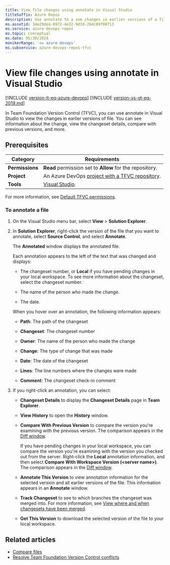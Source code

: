 ```yaml
---
title: View file changes using annotate in Visual Studio
titleSuffix: Azure Repos
description: Use annotate to a see changes in earlier versions of a file in Team Foundation Version Control using Visual Studio.
ms.assetid: 34e29de4-0972-4e32-9d3d-26dc09f00713
ms.service: azure-devops-repos
ms.topic: conceptual
ms.date: 05/30/2024
monikerRange: '<= azure-devops'
ms.subservice: azure-devops-repos-tfvc
---
```



# View file changes using annotate in Visual Studio

[!INCLUDE [version-lt-eq-azure-devops](../../includes/version-lt-eq-azure-devops.md)]
[!INCLUDE [version-vs-gt-eq-2019.md](../../includes/version-vs-gt-eq-2019.md)]

In Team Foundation Version Control (TFVC), you can use annotate in Visual Studio to view the changes in earlier versions of file. You can see information about the change, view the changeset details, compare with previous versions, and more.

## Prerequisites

| Category | Requirements |
|--------------|-------------|
|**Permissions**|**Read** permission set to **Allow** for the repository.     |
|**Project** |An Azure DevOps [project with a TFVC repository](./share-your-code-in-tfvc-vs.md#connect-to-your-project).   |  
| **Tools** |[Visual Studio](https://visualstudio.microsoft.com/downloads).|

For more information, see [Default TFVC permissions](../../organizations/security/default-tfvc-permissions.md).

### To annotate a file

1. On the Visual Studio menu bar, select **View** > **Solution Explorer**.

1. In **Solution Explorer**, right-click the version of the file that you want to annotate, select **Source Control**, and select **Annotate**.

   The **Annotated** window displays the annotated file.

   Each annotation appears to the left of the text that was changed and displays:

   - The changeset number, or **Local** if you have pending changes in your local workspace. To see more information about the changeset, select the changeset number.

   - The name of the person who made the change.

   - The date.

   When you hover over an annotation, the following information appears:

   - **Path**: The path of the changeset

   - **Changeset**: The changeset number

   - **Owner**: The name of the person who made the change

   - **Change**: The type of change that was made

   - **Date**: The date of the changeset

   - **Lines**: The line numbers where the changes were made

   - **Comment**: The changeset check-in comment

1. If you right-click an annotation, you can select:

   - **Changeset Details** to display the **Changeset Details** page in **Team Explorer**.

   - **View History** to open the **History** window.

   - **Compare With Previous Version** to compare the version you're examining with the previous version. The comparison appears in the [Diff window](compare-files.md).

     If you have pending changes in your local workspace, you can compare the version you're examining with the version you checked out from the server. Right-click the **Local** annotation information, and then select **Compare With Workspace Version (\<server name\>)**. The comparison appears in the [Diff window](compare-files.md).

   - **Annotate This Version** to view annotation information for the selected version and all earlier versions of the file. This information appears in an **Annotate** window.

   - **Track Changeset** to see to which branches the changeset was merged into. For more information, see [View where and when changesets have been merged](view-where-when-changesets-have-been-merged.md).

   - **Get This Version** to download the selected version of the file to your local workspace.

## Related articles

- [Compare files](compare-files.md) 
- [Resolve Team Foundation Version Control conflicts](resolve-team-foundation-version-control-conflicts.md) 

